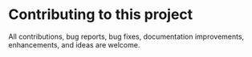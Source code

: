 # Contributing to this project

All contributions, bug reports, bug fixes, documentation improvements, enhancements, and ideas are welcome.

